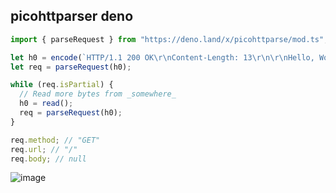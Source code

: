 ## picohttparser deno

```js
import { parseRequest } from "https://deno.land/x/picohttparse/mod.ts";

let h0 = encode(`HTTP/1.1 200 OK\r\nContent-Length: 13\r\n\r\nHello, World!`);
let req = parseRequest(h0);

while (req.isPartial) {
  // Read more bytes from _somewhere_
  h0 = read();
  req = parseRequest(h0);
}

req.method; // "GET"
req.url; // "/"
req.body; // null
```

![image](https://user-images.githubusercontent.com/34997667/189287994-7ab35925-f118-4110-a035-22dceaf95c6b.png)
